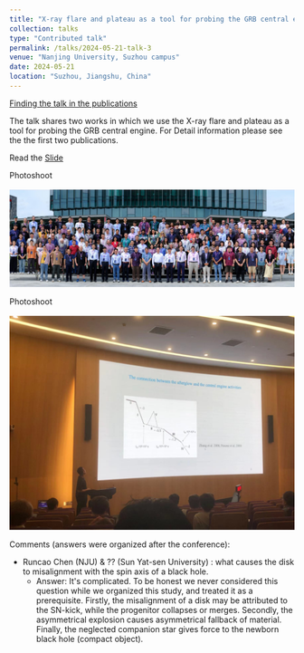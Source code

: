 ```yaml
---
title: "X-ray flare and plateau as a tool for probing the GRB central engine"
collection: talks
type: "Contributed talk"
permalink: /talks/2024-05-21-talk-3
venue: "Nanjing University, Suzhou campus"
date: 2024-05-21
location: "Suzhou, Jiangshu, China"
---
```


[Finding the talk in the publications](https://tianci-zheng.github.io/publications/)


The talk shares two works in which we use the X-ray flare and plateau as a tool for probing the GRB central engine. For Detail information please see the the first two publications.

Read the [Slide](http://tianci-zheng.github.io/files/GRB2024-TC_Zheng.pdf)

Photoshoot<br/><br/><img src='/images/GRB2024.png'>

Photoshoot<br/><br/><img src='/images/GRB2024_talking.jpg'>

Comments (answers were organized after the conference): 
  * Runcao Chen (NJU) & ?? (Sun Yat-sen University) : what causes the disk to misalignment with the spin axis of a black hole.
    * Answer: It's complicated. To be honest we never considered this question while we organized this study, and treated it as a prerequisite.  Firstly, the misalignment of a disk may be attributed to the SN-kick, while the progenitor collapses or merges. Secondly, the asymmetrical explosion causes asymmetrical fallback of material. Finally, the neglected companion star gives force to the newborn black hole (compact object).
